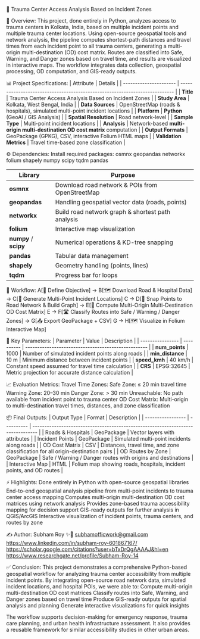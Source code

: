 🏥 Trauma Center Access Analysis Based on Incident Zones

📄 Overview:
    This project, done entirely in Python, analyzes access to trauma centers in Kolkata, India, based on multiple incident points and multiple trauma center locations. Using open-source geospatial tools and network analysis, the pipeline computes shortest-path distances and travel times from each incident point to all trauma centers, generating a multi-origin multi-destination (OD) cost matrix. Routes are classified into Safe, Warning, and Danger zones based on travel time, and results are visualized in interactive maps. The workflow integrates data collection, geospatial processing, OD computation, and GIS-ready outputs.

📊 Project Specifications:
| Attribute              | Details                                                                     |
| ---------------------- | --------------------------------------------------------------------------- |
| **Title**              | Trauma Center Access Analysis Based on Incident Zones                       |
| **Study Area**         | Kolkata, West Bengal, India                                                 |
| **Data Sources**       | OpenStreetMap (roads & hospitals), simulated multi-point incident locations |
| **Platform**           | **Python** (GeoAI / GIS Analysis)                                           |
| **Spatial Resolution** | Road network-level                                                          |
| **Sample Type**        | Multi-point incident locations                                              |
| **Analysis**           | Network-based **multi-origin multi-destination OD cost matrix** computation |
| **Output Formats**     | GeoPackage (GPKG), CSV, interactive Folium HTML maps                        |
| **Validation Metrics** | Travel time-based zone classification                                       |

⚙️ Dependencies:
    Install required packages: osmnx geopandas networkx folium shapely numpy scipy tqdm pandas
    
| Library               | Purpose                                             |
| --------------------  | ----------------------------------------------------|
| **osmnx**             | Download road network & POIs from OpenStreetMap     |
| **geopandas**         | Handling geospatial vector data (roads, points)     |
| **networkx**          | Build road network graph & shortest path analysis   |
| **folium**            | Interactive map visualization                       |
| **numpy** / **scipy** | Numerical operations & KD-tree snapping             |
| **pandas**            | Tabular data management                             |
| **shapely**           | Geometry handling (points, lines)                   |
| **tqdm**              | Progress bar for loops                              |

🚀 Workflow:
A[🎯 Define Objective] → B[🗺️ Download Road & Hospital Data] → C[📍 Generate Multi-Point Incident Locations]
C → D[🧭 Snap Points to Road Network & Build Graph] → E[📏 Compute Multi-Origin Multi-Destination OD Cost Matrix]
E → F[🛣️ Classify Routes into Safe / Warning / Danger Zones] → G[📤 Export GeoPackage + CSV]
G → H[🗺️ Visualize in Folium Interactive Map]

📌 Key Parameters:
| Parameter        | Value      | Description                                         |
| ---------------- | ---------- | --------------------------------------------------- |
| **num_points**   | 1000       | Number of simulated incident points along roads     |
| **min_distance** | 10 m       | Minimum distance between incident points            |
| **speed_kmh**    | 40 km/h    | Constant speed assumed for travel time calculation  |
| **CRS**          | EPSG:32645 | Metric projection for accurate distance calculation |

📈 Evaluation Metrics:
    Travel Time Zones:
      Safe Zone: ≤ 20 min travel time
      Warning Zone: 20–30 min
      Danger Zone: > 30 min
    Unreachable: No path available from incident point to trauma center
    OD Cost Matrix: Multi-origin to multi-destination travel times, distances, and zone classification

📦 Final Outputs:
| Output Type       | Format     | Description                                                                      |
| ----------------- | ---------- | -------------------------------------------------------------------------------- |
| Roads & Hospitals | GeoPackage | Vector layers with attributes                                                    |
| Incident Points   | GeoPackage | Simulated multi-point incidents along roads                                      |
| OD Cost Matrix    | CSV        | Distances, travel time, and zone classification for all origin-destination pairs |
| OD Routes by Zone | GeoPackage | Safe / Warning / Danger routes with origins and destinations                     |
| Interactive Map   | HTML       | Folium map showing roads, hospitals, incident points, and OD routes              |

⚡ Highlights:
      Done entirely in Python with open-source geospatial libraries
      End-to-end geospatial analysis pipeline from multi-point incidents to trauma center access mapping
      Computes multi-origin multi-destination OD cost matrices using network analysis
      Provides zone-based trauma accessibility mapping for decision support
      GIS-ready outputs for further analysis in QGIS/ArcGIS
      Interactive visualization of incident points, trauma centers, and routes by zone

✍️ Author: Subham Roy ✨🌟
    subhamofficwork@gmail.com 
    https://www.linkedin.com/in/subham-roy-601867167/ 
    https://scholar.google.com/citations?user=bTxDrQgAAAAJ&hl=en 
    https://www.researchgate.net/profile/Subham-Roy-14

✅ Conclusion:
  This project demonstrates a comprehensive Python-based geospatial workflow for analyzing trauma center accessibility from multiple incident points. By integrating open-source road network data, simulated incident locations, and hospital POIs, we were able to:
  Compute multi-origin multi-destination OD cost matrices
  Classify routes into Safe, Warning, and Danger zones based on travel time
  Produce GIS-ready outputs for spatial analysis and planning
  Generate interactive visualizations for quick insights
  
  The workflow supports decision-making for emergency response, trauma care planning, and urban health infrastructure assessment. It also provides a reusable framework for similar accessibility studies in other urban areas.


